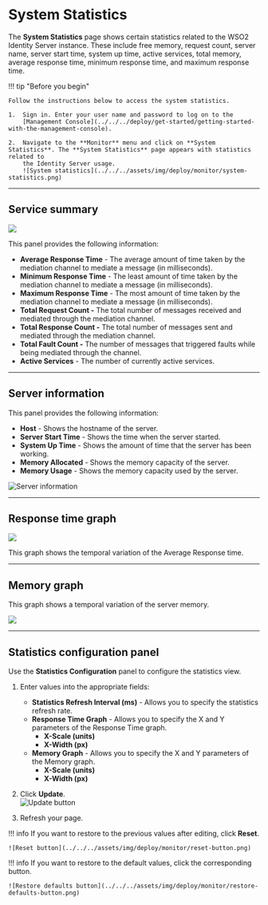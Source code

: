 # System Statistics

The **System Statistics** page shows certain statistics related to the
WSO2 Identity Server instance. These include free memory, request count,
server name, server start time, system up time, active services, total
memory, average response time, minimum response time, and maximum
response time.

!!! tip "Before you begin"

    Follow the instructions below to access the system statistics.

    1.  Sign in. Enter your user name and password to log on to the
        [Management Console](../../../deploy/get-started/getting-started-with-the-management-console).        
        
    2.  Navigate to the **Monitor** menu and click on **System Statistics**. The **System Statistics** page appears with statistics related to
        the Identity Server usage.  
        ![System statistics](../../../assets/img/deploy/monitor/system-statistics.png) 

---

## Service summary

![](../../../assets/img/deploy/monitor/service-summary.png)

This panel provides the following information:

-   **Average Response Time** - The average amount of time taken by the
    mediation channel to mediate a message (in milliseconds).
-   **Minimum Response Time** - The least amount of time taken by the
    mediation channel to mediate a message (in milliseconds).
-   **Maximum Response Time** - The most amount of time taken by the
    mediation channel to mediate a message (in milliseconds).
-   **Total Request Count -** The total number of messages received and
    mediated through the mediation channel.
-   **Total Response Count -** The total number of messages sent and
    mediated through the mediation channel.
-   **Total Fault Count -** The number of messages that triggered faults
    while being mediated through the channel.
-   **Active Services** - The number of currently active services.

---

## Server information

This panel provides the following information:

-   **Host** - Shows the hostname of the server.
-   **Server Start Time** - Shows the time when the server started.
-   **System Up Time** - Shows the amount of time that the server has
    been working.
-   **Memory Allocated** - Shows the memory capacity of the server.
-   **Memory Usage** - Shows the memory capacity used by the server.

![Server information](../../../assets/img/deploy/monitor/server-information.png) 

---

## Response time graph

![](../../../assets/img/deploy/monitor/response-time.png)

This graph shows the temporal variation of the Average Response time.

---

## Memory graph

This graph shows a temporal variation of the server memory.

![](../../../assets/img/deploy/monitor/memory-graph.png)

---

## Statistics configuration panel

Use the **Statistics Configuration** panel to configure the statistics
view.

1.  Enter values into the appropriate fields:
    -   **Statistics Refresh Interval (ms)** - Allows you to specify the
        statistics refresh rate.
    -   **Response Time Graph** - Allows you to specify the X and Y
        parameters of the Response Time graph.
        -   **X-Scale (units)**
        -   **X-Width (px)**
    -   **Memory Graph** - Allows you to specify the X and Y parameters
        of the Memory graph.
        -   **X-Scale (units)**
        -   **X-Width (px)**
2.  Click **Update**.  
    ![Update button](../../../assets/img/deploy/monitor/update-button.png)

3.  Refresh your page.

!!! info
    If you want to restore to the previous values after editing, click **Reset**.

    ![Reset button](../../../assets/img/deploy/monitor/reset-button.png)

!!! info
    If you want to restore to the default values, click the corresponding button.

    ![Restore defaults button](../../../assets/img/deploy/monitor/restore-defaults-button.png)
